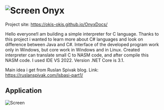 # ![Screen](https://github.com/okis-okis/Onyx/blob/master/images/onyx.png?raw=true) Onyx
Project site: https://okis-okis.github.io/OnyxDocs/

Hello everyone!I am building a simple interpreter for C language. Thanks to this project i wanted to learn more about C# languages and look on difference between Java and C#. Interface of the developed program work only in Windows, but core work in Windows and in Linux.
Created interpreter can translate small C to NASM code, and after compile this NASM code.
I used IDE VS 2022. Version .NET Core is 3.1.

Main idea i get from Ruslan Spivak blog. 
Link: https://ruslanspivak.com/lsbasi-part1/
## Application
![Screen](https://github.com/okis-okis/Onyx/blob/master/images/interface.JPG?raw=true)
